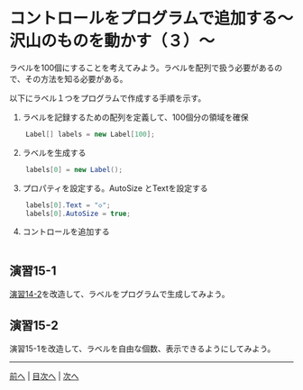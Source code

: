 # コントロールをプログラムで追加する～沢山のものを動かす（３）～

ラベルを100個にすることを考えてみよう。ラベルを配列で扱う必要があるので、その方法を知る必要がある。

以下にラベル１つをプログラムで作成する手順を示す。

1.	ラベルを記録するための配列を定義して、100個分の領域を確保

```cs
    Label[] labels = new Label[100];
```

2.	ラベルを生成する

```cs
    labels[0] = new Label();
```

3.	プロパティを設定する。AutoSize とTextを設定する

```cs
    labels[0].Text = "◇";
    labels[0].AutoSize = true;
```

4.	コントロールを追加する

```cs

```

## 演習15-1
[演習14-2](14.md#演習14-2)を改造して、ラベルをプログラムで生成してみよう。

## 演習15-2
演習15-1を改造して、ラベルを自由な個数、表示できるようにしてみよう。

---

[前へ](14.md) | [目次へ](README.md#%E7%9B%AE%E6%AC%A1) | [次へ](16.md)
